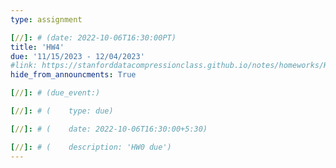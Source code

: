 ```yaml
---
type: assignment

[//]: # (date: 2022-10-06T16:30:00PT)
title: 'HW4'
due: '11/15/2023 - 12/04/2023'
#link: https://stanforddatacompressionclass.github.io/notes/homeworks/HW3.html
hide_from_announcments: True

[//]: # (due_event:)

[//]: # (    type: due)

[//]: # (    date: 2022-10-06T16:30:00+5:30)

[//]: # (    description: 'HW0 due')
---
```

